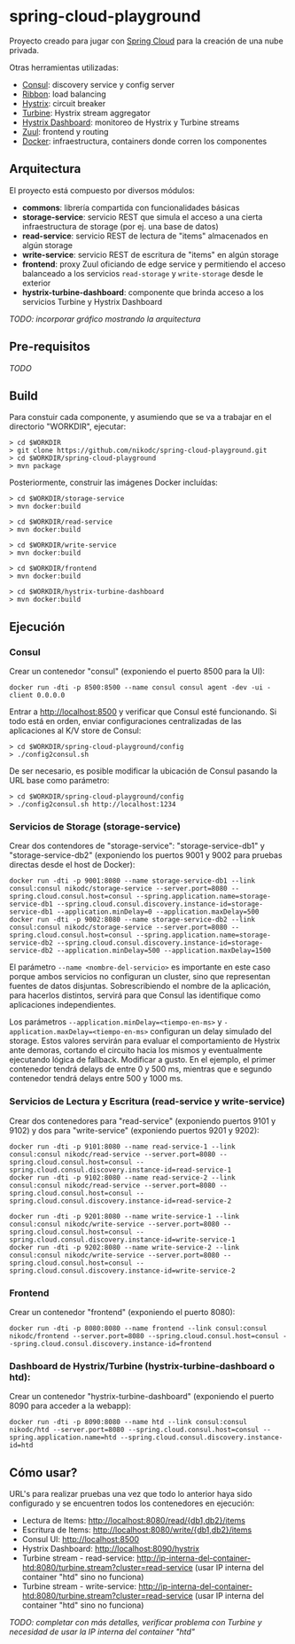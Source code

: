# spring-cloud-playground
Proyecto creado para jugar con [Spring Cloud](http://projects.spring.io/spring-cloud/) para la creación de una nube privada. 

Otras herramientas utilizadas:
  * [Consul](http://consul.io): discovery service y config server
  * [Ribbon](https://github.com/Netflix/ribbon): load balancing
  * [Hystrix](https://github.com/Netflix/Hystrix): circuit breaker
  * [Turbine](https://github.com/Netflix/Turbine): Hystrix stream aggregator
  * [Hystrix Dashboard](https://github.com/Netflix/Hystrix/wiki/Dashboard): monitoreo de Hystrix y Turbine streams
  * [Zuul](https://github.com/Netflix/zuul): frontend y routing
  * [Docker](https://www.docker.com): infraestructura, containers donde corren los componentes

## Arquitectura

El proyecto está compuesto por diversos módulos:
  * **commons**: librería compartida con funcionalidades básicas
  * **storage-service**: servicio REST que simula el acceso a una cierta infraestructura de storage (por ej. una base de datos)
  * **read-service**: servicio REST de lectura de "items" almacenados en algún storage
  * **write-service**: servicio REST de escritura de "items" en algún storage
  * **frontend**: proxy Zuul oficiando de edge service y permitiendo el acceso balanceado a los servicios ```read-storage``` y ```write-storage``` desde le exterior
  * **hystrix-turbine-dashboard**: componente que brinda acceso a los servicios Turbine y Hystrix Dashboard

_TODO: incorporar gráfico mostrando la arquitectura_

## Pre-requisitos

_TODO_

## Build

Para constuir cada componente, y asumiendo que se va a trabajar en el directorio "WORKDIR", ejecutar:

```
> cd $WORKDIR
> git clone https://github.com/nikodc/spring-cloud-playground.git
> cd $WORKDIR/spring-cloud-playground
> mvn package
``` 

Posteriormente, construir las imágenes Docker incluídas:

```
> cd $WORKDIR/storage-service
> mvn docker:build

> cd $WORKDIR/read-service
> mvn docker:build

> cd $WORKDIR/write-service
> mvn docker:build

> cd $WORKDIR/frontend
> mvn docker:build

> cd $WORKDIR/hystrix-turbine-dashboard
> mvn docker:build
```

## Ejecución

### Consul

Crear un contenedor "consul" (exponiendo el puerto 8500 para la UI):

```
docker run -dti -p 8500:8500 --name consul consul agent -dev -ui -client 0.0.0.0
```
Entrar a <http://localhost:8500> y verificar que Consul esté funcionando. Si todo está en orden, enviar configuraciones centralizadas de las aplicaciones al K/V store de Consul:

```
> cd $WORKDIR/spring-cloud-playground/config
> ./config2consul.sh
```

De ser necesario, es posible modificar la ubicación de Consul pasando la URL base como parámetro:

```
> cd $WORKDIR/spring-cloud-playground/config
> ./config2consul.sh http://localhost:1234
```

### Servicios de Storage (storage-service)

Crear dos contendores de "storage-service": "storage-service-db1" y "storage-service-db2" (exponiendo los puertos 9001 y 9002 para pruebas directas desde el host de Docker):

```
docker run -dti -p 9001:8080 --name storage-service-db1 --link consul:consul nikodc/storage-service --server.port=8080 --spring.cloud.consul.host=consul --spring.application.name=storage-service-db1 --spring.cloud.consul.discovery.instance-id=storage-service-db1 --application.minDelay=0 --application.maxDelay=500
docker run -dti -p 9002:8080 --name storage-service-db2 --link consul:consul nikodc/storage-service --server.port=8080 --spring.cloud.consul.host=consul --spring.application.name=storage-service-db2 --spring.cloud.consul.discovery.instance-id=storage-service-db2 --application.minDelay=500 --application.maxDelay=1500
```

El parámetro ```--name <nombre-del-servicio>``` es importante en este caso porque ambos servicios no configuran un cluster, sino que representan fuentes de datos disjuntas. Sobrescribiendo el nombre de la aplicación, para hacerlos distintos, servirá para que Consul las identifique como aplicaciones independientes.

Los parámetros ```--application.minDelay=<tiempo-en-ms>``` y ```-application.maxDelay=<tiempo-en-ms>``` configuran un delay simulado del storage. Estos valores servirán para evaluar el comportamiento de Hystrix ante demoras, cortando el circuito hacia los mismos y eventualmente ejecutando lógica de fallback. Modificar a gusto. En el ejemplo, el primer contenedor tendrá delays de entre 0 y 500 ms, mientras que e segundo contenedor tendrá delays entre 500 y 1000 ms.

### Servicios de Lectura y Escritura (read-service y write-service)

Crear dos contenedores para "read-service" (exponiendo puertos 9101 y 9102) y dos para "write-service" (exponiendo puertos 9201 y 9202):

```
docker run -dti -p 9101:8080 --name read-service-1 --link consul:consul nikodc/read-service --server.port=8080 --spring.cloud.consul.host=consul --spring.cloud.consul.discovery.instance-id=read-service-1
docker run -dti -p 9102:8080 --name read-service-2 --link consul:consul nikodc/read-service --server.port=8080 --spring.cloud.consul.host=consul --spring.cloud.consul.discovery.instance-id=read-service-2

docker run -dti -p 9201:8080 --name write-service-1 --link consul:consul nikodc/write-service --server.port=8080 --spring.cloud.consul.host=consul --spring.cloud.consul.discovery.instance-id=write-service-1
docker run -dti -p 9202:8080 --name write-service-2 --link consul:consul nikodc/write-service --server.port=8080 --spring.cloud.consul.host=consul --spring.cloud.consul.discovery.instance-id=write-service-2
```

### Frontend

Crear un contenedor "frontend" (exponiendo el puerto 8080):

```
docker run -dti -p 8080:8080 --name frontend --link consul:consul nikodc/frontend --server.port=8080 --spring.cloud.consul.host=consul --spring.cloud.consul.discovery.instance-id=frontend
```

### Dashboard de Hystrix/Turbine (hystrix-turbine-dashboard o htd):

Crear un contenedor "hystrix-turbine-dashboard" (exponiendo el puerto 8090 para acceder a la webapp):

```
docker run -dti -p 8090:8080 --name htd --link consul:consul nikodc/htd --server.port=8080 --spring.cloud.consul.host=consul --spring.application.name=htd --spring.cloud.consul.discovery.instance-id=htd
```

## Cómo usar?

URL's para realizar pruebas una vez que todo lo anterior haya sido configurado y se encuentren todos los contenedores en ejecución:
  * Lectura de Items: <http://localhost:8080/read/{db1,db2}/items>
  * Escritura de Items: <http://localhost:8080/write/{db1,db2}/items>
  * Consul UI: <http://localhost:8500>
  * Hystrix Dashboard: <http://localhost:8090/hystrix>
  * Turbine stream - read-service: <http://ip-interna-del-container-htd:8080/turbine.stream?cluster=read-service> (usar IP interna del container "htd" sino no funciona)
  * Turbine stream - write-service: <http://ip-interna-del-container-htd:8080/turbine.stream?cluster=read-service> (usar IP interna del container "htd" sino no funciona)
  
_TODO: completar con más detalles, verificar problema con Turbine y necesidad de usar la IP interna del container "htd"_
